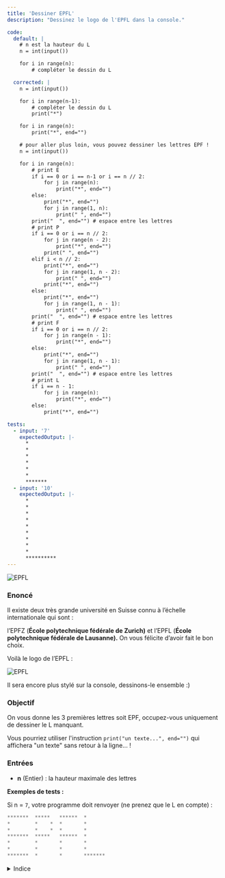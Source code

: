 ```yaml
---
title: 'Dessiner EPFL'
description: "Dessinez le logo de l'EPFL dans la console."

code:
  default: |
    # n est la hauteur du L
    n = int(input())

    for i in range(n):
        # compléter le dessin du L

  corrected: |
    n = int(input())

    for i in range(n-1):
        # compléter le dessin du L
        print("*")

    for i in range(n):
        print("*", end="")

    # pour aller plus loin, vous pouvez dessiner les lettres EPF !
    n = int(input())

    for i in range(n):
        # print E
        if i == 0 or i == n-1 or i == n // 2:
            for j in range(n):
                print("*", end="")
        else:
            print("*", end="")
            for j in range(1, n):
                print(" ", end="")
        print("  ", end="") # espace entre les lettres
        # print P
        if i == 0 or i == n // 2:
            for j in range(n - 2):
                print("*", end="")
            print(" ", end="")
        elif i < n // 2:
            print("*", end="")
            for j in range(1, n - 2):
                print(" ", end="")
            print("*", end="")
        else:
            print("*", end="")
            for j in range(1, n - 1):
                print(" ", end="")
        print("  ", end="") # espace entre les lettres
        # print F
        if i == 0 or i == n // 2:
            for j in range(n - 1):
                print("*", end="")
        else:
            print("*", end="")
            for j in range(1, n - 1):
                print(" ", end="")
        print("  ", end="") # espace entre les lettres
        # print L
        if i == n - 1:
            for j in range(n):
                print("*", end="")
        else:
            print("*", end="")

tests:
  - input: '7'
    expectedOutput: |-
      *
      *
      *
      *
      *
      *
      *******
  - input: '10'
    expectedOutput: |-
      *
      *
      *
      *
      *
      *
      *
      *
      *
      **********
---
```


![EPFL](/banner/epfl.png)

### Enoncé

Il existe deux très grande université en Suisse connu à l’échelle internationale qui sont :

l’EPFZ (**École polytechnique fédérale de Zurich)** et l’EPFL (**École polytechnique fédérale de Lausanne).** On vous félicite d’avoir fait le bon choix.

Voilà le logo de l’EPFL :

![EPFL](/banner/epfl_logo.png)

Il sera encore plus stylé sur la console, dessinons-le ensemble :)

### Objectif

On vous donne les 3 premières lettres soit EPF, occupez-vous uniquement de dessiner le L manquant.

Vous pourriez utiliser l'instruction `print("un texte...", end="")` qui affichera "un texte" sans retour à la ligne... !

### Entrées

- **n** (Entier) : la hauteur maximale des lettres

**Exemples de tests :**

Si n = `7`, votre programme doit renvoyer (ne prenez que le L en compte) :

```java
*******  *****   ******  *
*        *    *  *       *
*        *    *  *       *
*******  *****   ******  *
*        *       *       *
*        *       *       *
*******  *       *       *******
```

<details>
  <summary>Indice</summary>
  Qu’est-ce qu’un `L`? c’est `n-1` lignes d’une étoile, puis une ligne de `n` étoiles :)
</details>
